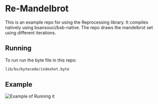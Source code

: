 # Re-Mandelbrot

This is an example repo for using the Reprocessing library. It compiles natively using bsansouci/bsb-native. The repo draws the mandelbrot set using different iterations.

## Running

To run run the byte file in this repo:

```sh
lib/bs/bytecode/indexhot.byte
```

## Example

<img src="example.gif" alt="Example of Running it" />
